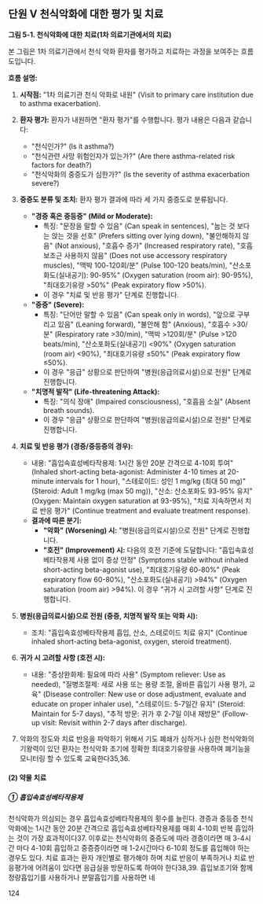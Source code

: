 ## 단원 V 천식악화에 대한 평가 및 치료

**그림 5-1. 천식악화에 대한 치료(1차 의료기관에서의 치료)**

본 그림은 1차 의료기관에서 천식 악화 환자를 평가하고 치료하는 과정을 보여주는 흐름도입니다.

**흐름 설명:**
1.  **시작점:** "1차 의료기관 천식 악화로 내원" (Visit to primary care institution due to asthma exacerbation).
2.  **환자 평가:** 환자가 내원하면 "환자 평가"를 수행합니다. 평가 내용은 다음과 같습니다:
    *   "천식인가?" (Is it asthma?)
    *   "천식관련 사망 위험인자가 있는가?" (Are there asthma-related risk factors for death?)
    *   "천식악화의 중증도가 심한가?" (Is the severity of asthma exacerbation severe?)
3.  **중증도 분류 및 조치:** 환자 평가 결과에 따라 세 가지 중증도로 분류됩니다.
    *   **"경증 혹은 중등증" (Mild or Moderate):**
        *   특징: "문장을 말할 수 있음" (Can speak in sentences), "눕는 것 보다는 앉는 것을 선호" (Prefers sitting over lying down), "불안해하지 않음" (Not anxious), "호흡수 증가" (Increased respiratory rate), "호흡보조근 사용하지 않음" (Does not use accessory respiratory muscles), "맥박 100-120회/분" (Pulse 100-120 beats/min), "산소포화도(실내공기): 90-95%" (Oxygen saturation (room air): 90-95%), "최대호기유량 >50%" (Peak expiratory flow >50%).
        *   이 경우 "치료 및 반응 평가" 단계로 진행합니다.
    *   **"중증" (Severe):**
        *   특징: "단어만 말할 수 있음" (Can speak only in words), "앞으로 구부리고 있음" (Leaning forward), "불안해 함" (Anxious), "호흡수 >30/분" (Respiratory rate >30/min), "맥박 >120회/분" (Pulse >120 beats/min), "산소포화도(실내공기) <90%" (Oxygen saturation (room air) <90%), "최대호기유량 ≤50%" (Peak expiratory flow ≤50%).
        *   이 경우 "응급" 상황으로 판단하여 "병원(응급의료시설)으로 전원" 단계로 진행합니다.
    *   **"치명적 발작" (Life-threatening Attack):**
        *   특징: "의식 장애" (Impaired consciousness), "호흡음 소실" (Absent breath sounds).
        *   이 경우 "응급" 상황으로 판단하여 "병원(응급의료시설)으로 전원" 단계로 진행합니다.
4.  **치료 및 반응 평가 (경증/중등증의 경우):**
    *   내용: "흡입속효성베타작용제: 1시간 동안 20분 간격으로 4-10회 투여" (Inhaled short-acting beta-agonist: Administer 4-10 times at 20-minute intervals for 1 hour), "스테로이드: 성인 1 mg/kg (최대 50 mg)" (Steroid: Adult 1 mg/kg (max 50 mg)), "산소: 산소포화도 93-95% 유지" (Oxygen: Maintain oxygen saturation at 93-95%), "치료 지속하면서 치료 반응 평가" (Continue treatment and evaluate treatment response).
    *   **결과에 따른 분기:**
        *   **"악화" (Worsening) 시:** "병원(응급의료시설)으로 전원" 단계로 진행합니다.
        *   **"호전" (Improvement) 시:** 다음의 호전 기준에 도달합니다: "흡입속효성베타작용제 사용 없이 증상 안정" (Symptoms stable without inhaled short-acting beta-agonist use), "최대호기유량 60-80%" (Peak expiratory flow 60-80%), "산소포화도(실내공기) >94%" (Oxygen saturation (room air) >94%). 이 경우 "귀가 시 고려할 사항" 단계로 진행합니다.
5.  **병원(응급의료시설)으로 전원 (중증, 치명적 발작 또는 악화 시):**
    *   조치: "흡입속효성베타작용제 흡입, 산소, 스테로이드 치료 유지" (Continue inhaled short-acting beta-agonist, oxygen, steroid treatment).
6.  **귀가 시 고려할 사항 (호전 시):**
    *   내용: "증상완화제: 필요에 따라 사용" (Symptom reliever: Use as needed), "질병조절제: 새로 사용 또는 용량 조절, 올바른 흡입기 사용 평가, 교육" (Disease controller: New use or dose adjustment, evaluate and educate on proper inhaler use), "스테로이드: 5-7일간 유지" (Steroid: Maintain for 5-7 days), "추적 방문: 귀가 후 2-7일 이내 재방문" (Follow-up visit: Revisit within 2-7 days after discharge).

3.  악화의 정도와 치료 반응을 파악하기 위해서 기도 폐쇄가 심하거나 심한 천식악화의 기왕력이 있던 환자는 천식악화 초기에 정확한 최대호기유량을 사용하여 폐기능을 모니터링 할 수 있도록 교육한다35,36.

#### (2) 약물 치료
##### ① 흡입속효성베타작용제
천식악화가 의심되는 경우 흡입속효성베타작용제의 횟수를 늘린다. 경증과 중등증 천식악화에는 1시간 동안 20분 간격으로 흡입속효성베타작용제를 매회 4-10회 반복 흡입하는 것이 가장 효과적이다37. 이후로는 천식악화의 중증도에 따라 경증이라면 매 3-4시간 마다 4-10회 흡입하고 중증증이라면 매 1-2시간마다 6-10회 정도를 흡입해야 하는 경우도 있다. 치료 효과는 환자 개인별로 평가해야 하며 치료 반응이 부족하거나 치료 반응평가에 어려움이 있다면 응급실을 방문하도록 하여야 한다38,39. 흡입보조기와 함께 정량흡입기를 사용하거나 분말흡입기를 사용하면 네

<PAGE>124